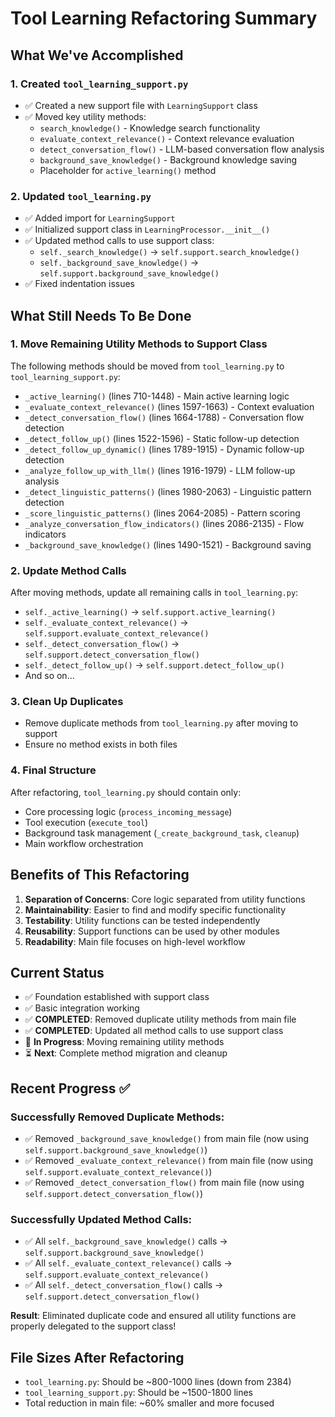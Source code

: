 # Tool Learning Refactoring Summary

## What We've Accomplished

### 1. Created `tool_learning_support.py`
- ✅ Created a new support file with `LearningSupport` class
- ✅ Moved key utility methods:
  - `search_knowledge()` - Knowledge search functionality
  - `evaluate_context_relevance()` - Context relevance evaluation
  - `detect_conversation_flow()` - LLM-based conversation flow analysis
  - `background_save_knowledge()` - Background knowledge saving
  - Placeholder for `active_learning()` method

### 2. Updated `tool_learning.py`
- ✅ Added import for `LearningSupport`
- ✅ Initialized support class in `LearningProcessor.__init__()`
- ✅ Updated method calls to use support class:
  - `self._search_knowledge()` → `self.support.search_knowledge()`
  - `self._background_save_knowledge()` → `self.support.background_save_knowledge()`
- ✅ Fixed indentation issues

## What Still Needs To Be Done

### 1. Move Remaining Utility Methods to Support Class
The following methods should be moved from `tool_learning.py` to `tool_learning_support.py`:

- `_active_learning()` (lines 710-1448) - Main active learning logic
- `_evaluate_context_relevance()` (lines 1597-1663) - Context evaluation
- `_detect_conversation_flow()` (lines 1664-1788) - Conversation flow detection
- `_detect_follow_up()` (lines 1522-1596) - Static follow-up detection
- `_detect_follow_up_dynamic()` (lines 1789-1915) - Dynamic follow-up detection
- `_analyze_follow_up_with_llm()` (lines 1916-1979) - LLM follow-up analysis
- `_detect_linguistic_patterns()` (lines 1980-2063) - Linguistic pattern detection
- `_score_linguistic_patterns()` (lines 2064-2085) - Pattern scoring
- `_analyze_conversation_flow_indicators()` (lines 2086-2135) - Flow indicators
- `_background_save_knowledge()` (lines 1490-1521) - Background saving

### 2. Update Method Calls
After moving methods, update all remaining calls in `tool_learning.py`:
- `self._active_learning()` → `self.support.active_learning()`
- `self._evaluate_context_relevance()` → `self.support.evaluate_context_relevance()`
- `self._detect_conversation_flow()` → `self.support.detect_conversation_flow()`
- `self._detect_follow_up()` → `self.support.detect_follow_up()`
- And so on...

### 3. Clean Up Duplicates
- Remove duplicate methods from `tool_learning.py` after moving to support
- Ensure no method exists in both files

### 4. Final Structure
After refactoring, `tool_learning.py` should contain only:
- Core processing logic (`process_incoming_message`)
- Tool execution (`execute_tool`)
- Background task management (`_create_background_task`, `cleanup`)
- Main workflow orchestration

## Benefits of This Refactoring

1. **Separation of Concerns**: Core logic separated from utility functions
2. **Maintainability**: Easier to find and modify specific functionality
3. **Testability**: Utility functions can be tested independently
4. **Reusability**: Support functions can be used by other modules
5. **Readability**: Main file focuses on high-level workflow

## Current Status
- ✅ Foundation established with support class
- ✅ Basic integration working
- ✅ **COMPLETED**: Removed duplicate utility methods from main file
- ✅ **COMPLETED**: Updated all method calls to use support class
- 🔄 **In Progress**: Moving remaining utility methods
- ⏳ **Next**: Complete method migration and cleanup

## Recent Progress ✅

### Successfully Removed Duplicate Methods:
- ✅ Removed `_background_save_knowledge()` from main file (now using `self.support.background_save_knowledge()`)
- ✅ Removed `_evaluate_context_relevance()` from main file (now using `self.support.evaluate_context_relevance()`)
- ✅ Removed `_detect_conversation_flow()` from main file (now using `self.support.detect_conversation_flow()`)

### Successfully Updated Method Calls:
- ✅ All `self._background_save_knowledge()` calls → `self.support.background_save_knowledge()`
- ✅ All `self._evaluate_context_relevance()` calls → `self.support.evaluate_context_relevance()`
- ✅ All `self._detect_conversation_flow()` calls → `self.support.detect_conversation_flow()`

**Result**: Eliminated duplicate code and ensured all utility functions are properly delegated to the support class!

## File Sizes After Refactoring
- `tool_learning.py`: Should be ~800-1000 lines (down from 2384)
- `tool_learning_support.py`: Should be ~1500-1800 lines
- Total reduction in main file: ~60% smaller and more focused 